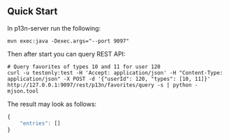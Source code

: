 ## Quick Start

In p13n-server run the following:

```
mvn exec:java -Dexec.args="--port 9097"
```

Then after start you can query REST API:

```
# Query favorites of types 10 and 11 for user 120
curl -u testonly:test -H 'Accept: application/json' -H "Content-Type: application/json" -X POST -d '{"userId": 120, "types": [10, 11]}' http://127.0.0.1:9097/rest/p13n/favorites/query -s | python -mjson.tool
```

The result may look as follows:

```js
{
    "entries": []
}
```
